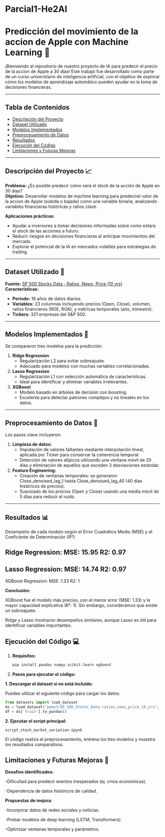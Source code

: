 # Parcial1-He2AI
# Predicción del movimiento de la accion de Apple con Machine Learning 🚀

¡Bienvenido al repositorio de nuestro proyecto de IA para predecir el precio de la accion de Apple a 30 días! Este trabajo fue desarrollado como parte de un curso universitario de inteligencia artificial, con el objetivo de explorar cómo los modelos de aprendizaje automático pueden ayudar en la toma de decisiones financieras.

---

## Tabla de Contenidos
- [Descripción del Proyecto](#descripción-del-proyecto)
- [Dataset Utilizado](#dataset-utilizado)
- [Modelos Implementados](#modelos-implementados)
- [Preprocesamiento de Datos](#preprocesamiento-de-datos)
- [Resultados](#resultados)
- [Ejecución del Código](#ejecución-del-código)
- [Limitaciones y Futuras Mejoras](#limitaciones-y-futuras-mejoras)

---

## Descripción del Proyecto 📈
**Problema:** ¿Es posible predecir cómo será el stock de la acción de Apple en 30 dias?  
**Objetivo:** Desarrollar modelos de machine learning para predecirel valor de la accion de Apple (subida o bajada) como una variable binaria, analizando variables financieras históricas y ratios clave.  

**Aplicaciones prácticas:**
- Ayudar a inversores a tomar decisiones informadas sobre como estara el stock de las acciones a futuro.
- Reducir riesgos en decisiones financieras al anticipar movimientos del mercado.
- Explorar el potencial de la IA en mercados volátiles para estrategias de trading. 


---

## Dataset Utilizado 📂
**Fuente:** [SP 500 Stocks Data - Ratios, News, Price (10 yrs)](https://huggingface.co/datasets/pmoe7/SP_500_Stocks_Data-ratios_news_price_10_yrs)  
**Características:**
- **Período:** 16 años de datos diarios.
- **Variables:** 23 columnas incluyendo precios (Open, Close), volumen, ratios financieros (ROE, ROA), y métricas temporales (año, trimestre).
- **Tickers:** 321 empresas del S&P 500.

---

## Modelos Implementados 🤖
Se compararon tres modelos para la predicción:
1. **Ridge Regression**  
   - Regularización L2 para evitar sobreajuste.
   - Adecuado para modelos con muchas variables correlacionadas.
2. **Lasso Regression**  
   - Regularización L1 con selección automática de características.
   - Ideal para identificar y eliminar variables irrelevantes.
3. **XGBoost**  
   - Modelo basado en árboles de decisión con boosting.
   - Excelente para detectar patrones complejos y no lineales en los datos.


---

## Preprocesamiento de Datos 🔧
Los pasos clave incluyeron:
1. **Limpieza de datos:**  
   - Imputación de valores faltantes mediante interpolación lineal, aplicada por Ticker para conservar la coherencia temporal.
   - Detección de valores atípicos utilizando una ventana móvil de 20 días y eliminación de aquellos que exceden 3 desviaciones estándar.
2. **Feature Engineering:**  
   - Creación de ventanas temporales: se generaron Close_denoised_lag_1 hasta Close_denoised_lag_40 (40 días históricos de precios).
   - Suavizado de los precios (Open y Close) usando una media móvil de 5 días para reducir el ruido.

---

## Resultados 📊

Desempeño de cada modelo según el Error Cuadrático Medio (MSE) y el Coeficiente de Determinación (R²):

Ridge Regression:
MSE: 15.95
R2: 0.97
----------------
Lasso Regression:
MSE: 14.74
R2: 0.97
----------------
XGBoost Regression:
MSE: 1.33
R2: 1

**Conclusión:** 

XGBoost fue el modelo más preciso, con el menor error (MSE: 1.33) y la mayor capacidad explicativa (R²: 1). Sin embargo, consideramos que existe un sobreajuste.

Ridge y Lasso mostraron desempeños similares, aunque Lasso es útil para identificar variables importantes. 

## Ejecución del Código 💻
1. **Requisitos:**  
   ```bash
   pip install pandas numpy scikit-learn xgboost
   
2. **Pasos para ejecutar el código:**
   
  **1. Descargar el dataset si no está incluido:**
      
   Puedes utilizar el siguiente código para cargar los datos:

   ```python
   from datasets import load_dataset
   ds = load_dataset("pmoe7/SP_500_Stocks_Data-ratios_news_price_10_yrs", data_files="sp500_daily_ratios_20yrs.zip")
   df = ds['train'].to_pandas()
   ```

   **2. Ejecutar el script principal:**

   ```python
   script_stock_market_variation.ipynb
   ```
      
   El código realiza el preprocesamiento, entrena los tres modelos y muestra los resultados comparativos.


## Limitaciones y Futuras Mejoras 🔮
**Desafíos identificados:**

-Dificultad para predecir eventos inesperados (ej. crisis económicas).

-Dependencia de datos históricos de calidad.

**Propuestas de mejora:**

-Incorporar datos de redes sociales y noticias.

-Probar modelos de deep learning (LSTM, Transformers).

-Optimizar ventanas temporales y parámetros.
